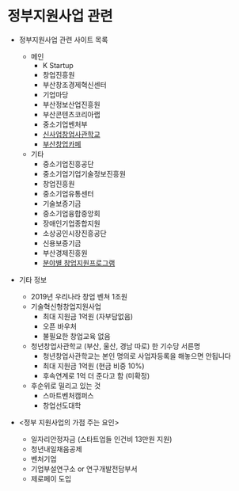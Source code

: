 # 정부지원사업 관련

* 정부지원사업 관련 사이트 목록
  - 메인
    - K Startup
    - 창업진흥원
    - 부산창조경제혁신센터
    - 기업마당
    - 부산정보산업진흥원
    - 부산콘텐츠코리아랩
    - 중소기업벤처부
    - [신사업창업사관학교](http://newbiz.sbiz.or.kr/nbs/main.do)
    - [부산창업카페](http://www.busanstartup.kr/)
  - 기타
    - 중소기업진흥공단
    - 중소기업기업기술정보진흥원
    - 창업진흥원
    - 중소기업유통센터
    - 기술보증기금
    - 중소기업융합중앙회
    - 장애인기업종합지원
    - 소상공인시장진흥공단
    - 신용보증기금
    - 부산경제진흥원
    - [분야별 창업지원프로그램](https://www.busan.go.kr/job/startupwork01)


* 기타 정보
  - 2019년 우리나라 창업 벤쳐 1조원
  - 기술혁신형창업지원사업
    - 최대 지원금 1억원 (자부담없음)
    - 오픈 바우처
    - 불필요한 창업교육 없음
  - 청년창업사관학교 (부산, 울산, 경남 따로) 한 기수당 서른명
    - 청년창업사관학교는 본인 명의로 사업자등록을 해놓으면 안됩니다
    - 최대 지원금 1억원 (현금 비중 10%)
    - 후속연계로 1억 더 준다고 함 (미확정)
  - 후순위로 밀리고 있는 것
    - 스마트벤처캠퍼스
    - 창업선도대학

* <정부 지원사업의 가점 주는 요인>
  - 일자리안정자금 (스타트업들 인건비 13만원 지원)
  - 청년내일채움공제
  - 벤처기업
  - 기업부설연구소 or 연구개발전담부서
  - 제로페이 도입
